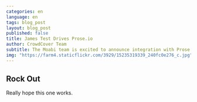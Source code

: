 ```yaml
---
categories: en
language: en
tags: blog_post
layout: blog_post
published: false
title: James Test Drives Prose.io
author: CrowdCover Team
subtitle: The Moabi team is excited to announce integration with Prose.io for blog post editing.
img: "https://farm4.staticflickr.com/3929/15235319339_240fc0e276_c.jpg"
---
```


## Rock Out

Really hope this one works.
